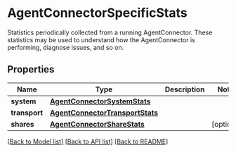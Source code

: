 # AgentConnectorSpecificStats

Statistics periodically collected from a running AgentConnector. These statistics may be used to understand how the AgentConnector is performing, diagnose issues, and so on. 
## Properties
Name | Type | Description | Notes
------------ | ------------- | ------------- | -------------
**system** | [**AgentConnectorSystemStats**](AgentConnectorSystemStats.md) |  | 
**transport** | [**AgentConnectorTransportStats**](AgentConnectorTransportStats.md) |  | 
**shares** | [**AgentConnectorShareStats**](AgentConnectorShareStats.md) |  | [optional] 

[[Back to Model list]](../README.md#documentation-for-models) [[Back to API list]](../README.md#documentation-for-api-endpoints) [[Back to README]](../README.md)


